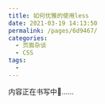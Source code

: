 ```yaml
---
title: 如何优雅的使用less
date: 2021-03-19 14:13:50
permalink: /pages/6d9467/
categories:
  - 页面杂谈
  - CSS
tags:
  - 
---
```


内容正在书写中💪......